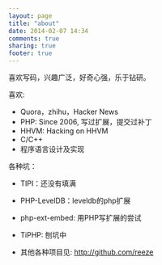 ```yaml
---
layout: page
title: "about"
date: 2014-02-07 14:34
comments: true
sharing: true
footer: true
---
```


喜欢写码，兴趣广泛，好奇心强，乐于钻研。

喜欢:
- Quora，zhihu，Hacker News
- PHP: Since 2006, 写过扩展，提交过补丁
- HHVM: Hacking on HHVM
- C/C++
- 程序语言设计及实现

各种坑：

- TIPI：还没有填满
- PHP-LevelDB：leveldb的php扩展
- php-ext-embed: 用PHP写扩展的尝试
- TiPHP: 刨坑中

- 其他各种项目见: <http://github.com/reeze>


